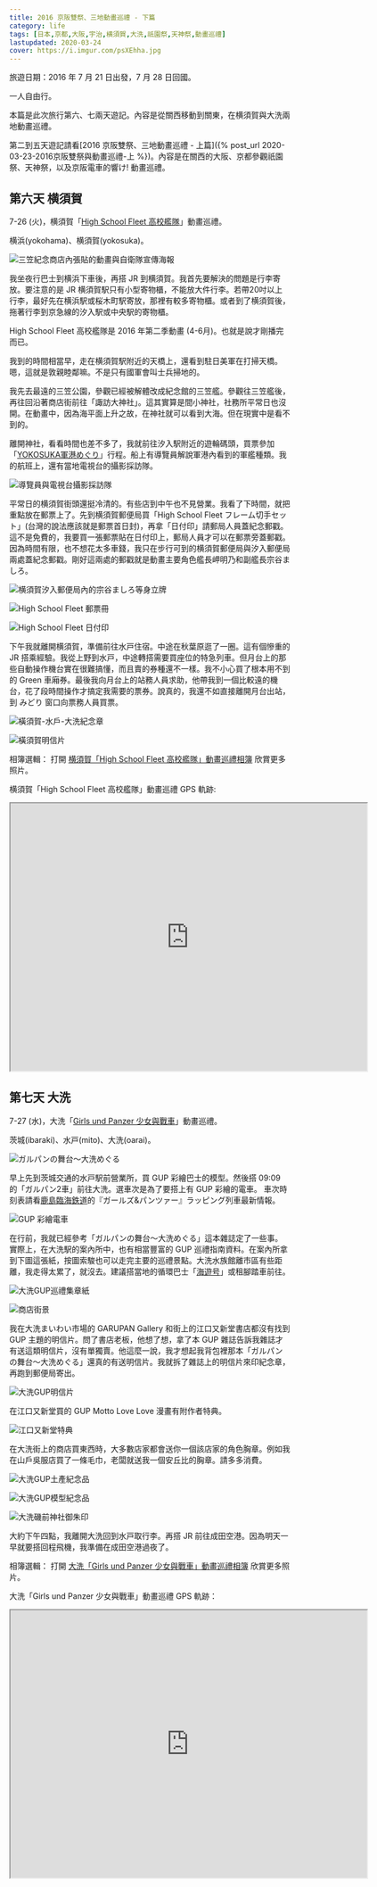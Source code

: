 ```yaml
---
title: 2016 京阪雙祭、三地動畫巡禮 - 下篇
category: life
tags: [日本,京都,大阪,宇治,横須賀,大洗,祇園祭,天神祭,動畫巡禮]
lastupdated: 2020-03-24
cover: https://i.imgur.com/psXEhha.jpg
---
```


旅遊日期：2016 年 7 月 21 日出發，7 月 28 日回國。

一人自由行。

本篇是此次旅行第六、七兩天遊記。內容是從關西移動到關東，在横須賀與大洗兩地動畫巡禮。

第二到五天遊記請看[2016 京阪雙祭、三地動畫巡禮 - 上篇]({% post_url 2020-03-23-2016京阪雙祭與動畫巡禮-上 %})。內容是在關西的大阪、京都參觀祇園祭、天神祭，以及京阪電車的響け! 動畫巡禮。

<!--more-->

## 第六天 横須賀

7-26 (火)，横須賀「[High School Fleet 高校艦隊](https://zh.wikipedia.org/wiki/%E9%AB%98%E6%A0%A1%E8%89%A6%E9%9A%8A)」動畫巡禮。

横浜(yokohama)、横須賀(yokosuka)。

![三笠紀念商店內張貼的動畫與自衛隊宣傳海報](https://i.imgur.com/VX0taxi.jpg)

我坐夜行巴士到横浜下車後，再搭 JR 到横須賀。我首先要解決的問題是行李寄放。要注意的是 JR 横須賀駅只有小型寄物櫃，不能放大件行李。若帶20吋以上行李，最好先在横浜駅或桜木町駅寄放，那裡有較多寄物櫃。或者到了横須賀後，拖著行李到京急線的汐入駅或中央駅的寄物櫃。

High School Fleet 高校艦隊是 2016 年第二季動畫 (4-6月)。也就是說才剛播完而已。

我到的時間相當早，走在横須賀駅附近的天橋上，還看到駐日美軍在打掃天橋。嗯，這就是敦親睦鄰嘛。不是只有國軍會叫士兵掃地的。

我先去最遠的三笠公園，參觀已經被解體改成紀念館的三笠艦。參觀往三笠艦後，再往回沿著商店街前往「諏訪大神社」。這其實算是間小神社，社務所平常日也沒開。在動畫中，因為海平面上升之故，在神社就可以看到大海。但在現實中是看不到的。

離開神社，看看時間也差不多了，我就前往汐入駅附近的遊輪碼頭，買票參加「[YOKOSUKA軍港めぐり](https://www.tryangle-web.com/naval-port.html)」行程。船上有導覽員解說軍港內看到的軍艦種類。我的航班上，還有當地電視台的攝影採訪隊。

![導覽員與電視台攝影採訪隊](https://i.imgur.com/KAgM3qM.jpg)

平常日的横須賀街頭還挺冷清的。有些店到中午也不見營業。我看了下時間，就把重點放在郵票上了。先到横須賀郵便局買「High School Fleet フレーム切手セット」(台灣的說法應該就是郵票首日封)，再拿「日付印」請郵局人員蓋紀念郵戳。這不是免費的，我要買一張郵票貼在日付印上，郵局人員才可以在郵票旁蓋郵戳。因為時間有限，也不想花太多車錢，我只在步行可到的横須賀郵便局與汐入郵便局兩處蓋紀念郵戳。剛好這兩處的郵戳就是動畫主要角色艦長岬明乃和副艦長宗谷ましろ。

![横須賀汐入郵便局內的宗谷ましろ等身立牌](https://i.imgur.com/rI9g62K.jpg)

![High School Fleet 郵票冊](https://i.imgur.com/XriuJwZ.jpg)

![High School Fleet 日付印](https://i.imgur.com/2X7eEqr.jpg)

下午我就離開横須賀，準備前往水戸住宿。中途在秋葉原逛了一圈。這有個慘重的 JR 搭乘經驗。我從上野到水戸，中途轉搭需要買座位的特急列車。但月台上的那些自動操作機台實在很難搞懂，而且賣的券種還不一樣。我不小心買了根本用不到的 Green 車廂券。最後我向月台上的站務人員求助，他帶我到一個比較遠的機台，花了段時間操作才搞定我需要的票券。說真的，我還不如直接離開月台出站，到 みどり 窗口向票務人員買票。

![橫須賀-水戶-大洗紀念章](https://i.imgur.com/CpaROLs.jpg)

![橫須賀明信片](https://i.imgur.com/i3KIZHQ.jpg)

相簿選輯：
打開 [横須賀「High School Fleet 高校艦隊」動畫巡禮相簿](https://photos.app.goo.gl/t6w54hYEfzijwK8t8) 欣賞更多照片。

横須賀「High School Fleet 高校艦隊」動畫巡禮 GPS 軌跡:
<iframe src="https://www.google.com/maps/d/embed?mid=1r8SZAhXKM-bZYdSQk8edSbS8_j4MG0Fk" width="640" height="480"></iframe>

## 第七天 大洗

7-27 (水)，大洗「[Girls und Panzer 少女與戰車](https://zh.wikipedia.org/wiki/%E5%B0%91%E5%A5%B3%E4%B8%8E%E6%88%98%E8%BD%A6)」動畫巡禮。

茨城(ibaraki)、水戸(mito)、大洗(oarai)。

![ガルパンの舞台～大洗めぐる](https://i.imgur.com/o0Vm2JB.jpg)

早上先到茨城交通的水戸駅前營業所，買 GUP 彩繪巴士的模型。然後搭 09:09 的「ガルパン2車」前往大洗。選車次是為了要搭上有 GUP 彩繪的電車。
車次時刻表請看[鹿島臨海鉄道](https://www.rintetsu.co.jp/)的『ガールズ&パンツァー』ラッピング列車最新情報。

![GUP 彩繪電車](https://i.imgur.com/psXEhha.jpg)

在行前，我就已經參考「ガルパンの舞台～大洗めぐる」這本雜誌定了一些事。實際上，在大洗駅的案內所中，也有相當豐富的 GUP 巡禮指南資料。在案內所拿到下圖這張紙，按圖索駿也可以走完主要的巡禮景點。大洗水族館離市區有些距離，我走得太累了，就沒去。建議搭當地的循環巴士「[海遊号](http://www.oarai-info.jp/page/page000229.html)」或租腳踏車前往。

![大洗GUP巡禮集章紙](https://i.imgur.com/BUYyvPb.jpg)

![商店街景](https://i.imgur.com/GxWX6lS.jpg)

我在大洗まいわい市場的 GARUPAN Gallery 和街上的江口又新堂書店都沒有找到 GUP 主題的明信片。問了書店老板，他想了想，拿了本 GUP 雜誌告訴我雜誌才有送這類明信片，沒有單獨賣。他這麼一說，我才想起我背包裡那本「ガルパンの舞台～大洗めぐる」還真的有送明信片。我就拆了雜誌上的明信片來印紀念章，再跑到郵便局寄出。

![大洗GUP明信片](https://i.imgur.com/uAw5H1Q.jpg)

在江口又新堂買的 GUP Motto Love Love 漫畫有附作者特典。

![江口又新堂特典](https://i.imgur.com/qwHcTNV.jpg)

在大洗街上的商店買東西時，大多數店家都會送你一個該店家的角色胸章。例如我在山戶吳服店買了一條毛巾，老闆就送我一個安丘比的胸章。請多多消費。

![大洗GUP土產紀念品](https://i.imgur.com/si8UwWf.jpg)

![大洗GUP模型紀念品](https://i.imgur.com/MJSbEB6.jpg)

![大洗磯前神社御朱印](https://i.imgur.com/HcERrbp.jpg)

大約下午四點，我離開大洗回到水戸取行李。再搭 JR 前往成田空港。因為明天一早就要搭回程飛機，我準備在成田空港過夜了。

相簿選輯：
打開 [大洗「Girls und Panzer 少女與戰車」動畫巡禮相簿](https://photos.app.goo.gl/DfES1sTmKBtsyssUA) 欣賞更多照片。

大洗「Girls und Panzer 少女與戰車」動畫巡禮 GPS 軌跡：
<iframe src="https://www.google.com/maps/d/embed?mid=1KBq45Sch8uV7TcRPtm36w9K0b5mGjyUy" width="640" height="480"></iframe>
